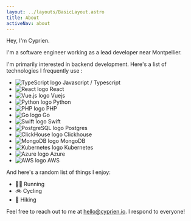 ```yaml
---
layout: ../layouts/BasicLayout.astro
title: About
activeNav: about
---
```

Hey, I'm Cyprien.

I'm a software engineer working as a lead developer near Montpellier.

I'm primarily interested in backend development. Here's a list of technologies I frequently use :

- ![TypeScript logo](assets/images/icons/typescript.svg) Javascript / Typescript
- ![React logo](assets/images/icons/react.svg) React
- ![Vue.js logo](assets/images/icons/vuejs.svg) Vuejs
- ![Python logo](assets/images/icons/python.svg) Python
- ![PHP logo](assets/images/icons/php.svg) PHP
- ![Go logo](assets/images/icons/gopher.svg) Go
- ![Swift logo](assets/images/icons/swift.svg) Swift
- ![PostgreSQL logo](assets/images/icons/postgresql.svg) Postgres
- ![ClickHouse logo](assets/images/icons/clickhouse.svg) Clickhouse
- ![MongoDB logo](assets/images/icons/mongodb.svg) MongoDB
- ![Kubernetes logo](assets/images/icons/kubernetes.svg) Kubernetes
- ![Azure logo](assets/images/icons/azure.svg) Azure
- ![AWS logo](assets/images/icons/aws.svg) AWS

And here's a random list of things I enjoy:

- 🏃‍♂️ Running
- 🚲 Cycling
- 🥾 Hiking

Feel free to reach out to me at [hello@cyprien.io](mailto:hello@cyprien.io). I respond to everyone!

